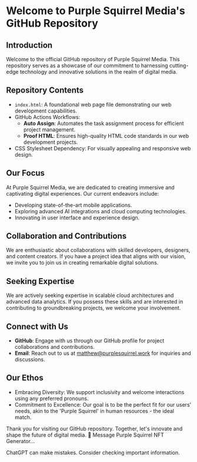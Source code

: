 Welcome to Purple Squirrel Media's GitHub Repository
====================================================

Introduction
------------

Welcome to the official GitHub repository of Purple Squirrel Media. This repository serves as a showcase of our commitment to harnessing cutting-edge technology and innovative solutions in the realm of digital media.

Repository Contents
-------------------

*   `index.html`: A foundational web page file demonstrating our web development capabilities.
*   GitHub Actions Workflows:
    *   **Auto Assign**: Automates the task assignment process for efficient project management.
    *   **Proof HTML**: Ensures high-quality HTML code standards in our web development projects.
*   CSS Stylesheet Dependency: For visually appealing and responsive web design.

Our Focus
---------

At Purple Squirrel Media, we are dedicated to creating immersive and captivating digital experiences. Our current endeavors include:

*   Developing state-of-the-art mobile applications.
*   Exploring advanced AI integrations and cloud computing technologies.
*   Innovating in user interface and experience design.

Collaboration and Contributions
-------------------------------

We are enthusiastic about collaborations with skilled developers, designers, and content creators. If you have a project idea that aligns with our vision, we invite you to join us in creating remarkable digital solutions.

Seeking Expertise
-----------------

We are actively seeking expertise in scalable cloud architectures and advanced data analytics. If you possess these skills and are interested in contributing to groundbreaking projects, we welcome your involvement.

Connect with Us
---------------

*   **GitHub**: Engage with us through our GitHub profile for project collaborations and contributions.
*   **Email**: Reach out to us at matthew@purplesquirrel.work for inquiries and discussions.

Our Ethos
---------

*   Embracing Diversity: We support inclusivity and welcome interactions using any preferred pronouns.
*   Commitment to Excellence: Our goal is to be the perfect fit for our users' needs, akin to the 'Purple Squirrel' in human resources - the ideal match.

Thank you for visiting our GitHub repository. Together, let's innovate and shape the future of digital media. 🌟
Message Purple Squirrel NFT Generator…


ChatGPT can make mistakes. Consider checking important information.
